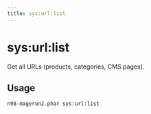 ```yaml
---
title: sys:url:list
---
```


# sys:url:list

Get all URLs (products, categories, CMS pages).

## Usage
```sh
n98-magerun2.phar sys:url:list
```

